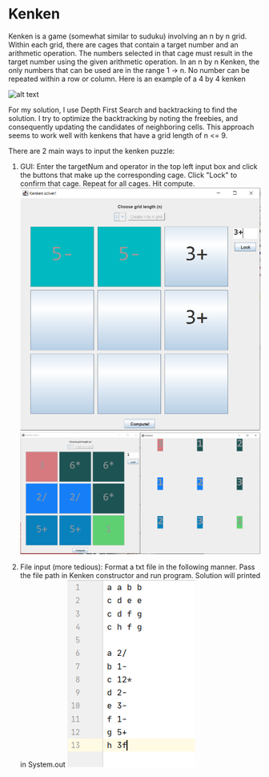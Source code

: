 # Kenken
Kenken is a game (somewhat similar to suduku) involving an n by n grid. Within each grid, there are cages that contain a target number and an arithmetic operation. 
The numbers selected in that cage must result in the target number using the given arithmetic operation. In an n by n Kenken, the only numbers that can be used are 
in the range 1 -> n. No number can be repeated within a row or column. Here is an example of a 4 by 4 kenken   

![alt text](http://www.kenkenpuzzle.com/assets/4x4-72dc4cbbdf6703b668e89907cf51d79f.png)

For my solution, I use Depth First Search and backtracking to find the solution. I try to optimize the backtracking by noting the freebies, and consequently updating the 
candidates of neighboring cells. This approach seems to work well with kenkens that have a grid length of n <= 9. 

There are 2 main ways to input the kenken puzzle:
  1) GUI: Enter the targetNum and operator in the top left input box and click the buttons that make up the corresponding cage. Click "Lock" to confirm that cage. Repeat for all 
     cages. Hit compute. 
     ![alt text](https://github.com/seharpanesar/Kenken/blob/master/ReadMePics/Capture.PNG?raw=true)
     ![alt text](https://github.com/seharpanesar/Kenken/blob/master/ReadMePics/Capture1.PNG?raw=true)
     
  2) File input (more tedious): Format a txt file in the following manner. Pass the file path in Kenken constructor and run program. Solution will printed in System.out
     ![alt text](https://github.com/seharpanesar/Kenken/blob/master/ReadMePics/Capture2.PNG?raw=true)
  
